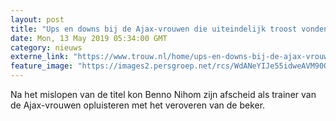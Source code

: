 ```yaml
---
layout: post
title: "Ups en downs bij de Ajax-vrouwen die uiteindelijk troost vonden in de beker"
date: Mon, 13 May 2019 05:34:00 GMT
category: nieuws
externe_link: "https://www.trouw.nl/home/ups-en-downs-bij-de-ajax-vrouwen-die-uiteindelijk-troost-vonden-in-de-beker~aee76a7d/"
feature_image: "https://images2.persgroep.net/rcs/WdANeYIJe55idweAVM90QnLjRmc/diocontent/148027212/_focus/0.47/0.25/_fill/230/230?appId=e9b4e2a1869038ffcaf318a6d1463b0b&quality=0.9&format=jpeg"
---
```


Na het mislopen van de titel kon Benno Nihom zijn afscheid als trainer van de Ajax-vrouwen opluisteren met het veroveren van de beker.

